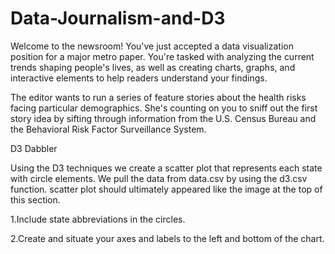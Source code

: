 # Data-Journalism-and-D3

Welcome to the newsroom! You've just accepted a data visualization position for a major metro paper. You're tasked with analyzing the current trends shaping people's lives, as well as creating charts, graphs, and interactive elements to help readers understand your findings.

The editor wants to run a series of feature stories about the health risks facing particular demographics. She's counting on you to sniff out the first story idea by sifting through information from the U.S. Census Bureau and the Behavioral Risk Factor Surveillance System.

D3 Dabbler

Using the D3 techniques we create a scatter plot that represents each state with circle elements. We pull the data from data.csv by using the d3.csv function. scatter plot should ultimately appeared like the image at the top of this section.

1.Include state abbreviations in the circles.

2.Create and situate your axes and labels to the left and bottom of the chart.

